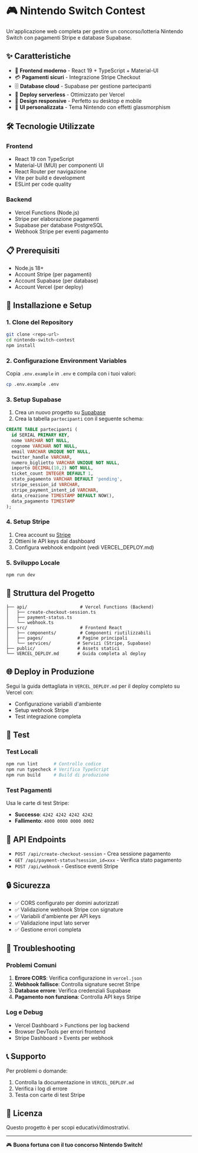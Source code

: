 # 🎮 Nintendo Switch Contest

Un'applicazione web completa per gestire un concorso/lotteria Nintendo Switch con pagamenti Stripe e database Supabase.

## ✨ Caratteristiche

- 🎯 **Frontend moderno** - React 19 + TypeScript + Material-UI
- 💳 **Pagamenti sicuri** - Integrazione Stripe Checkout
- 🗄️ **Database cloud** - Supabase per gestione partecipanti
- 🚀 **Deploy serverless** - Ottimizzato per Vercel
- 📱 **Design responsive** - Perfetto su desktop e mobile
- 🎨 **UI personalizzata** - Tema Nintendo con effetti glassmorphism

## 🛠️ Tecnologie Utilizzate

### Frontend
- React 19 con TypeScript
- Material-UI (MUI) per componenti UI
- React Router per navigazione
- Vite per build e development
- ESLint per code quality

### Backend
- Vercel Functions (Node.js)
- Stripe per elaborazione pagamenti
- Supabase per database PostgreSQL
- Webhook Stripe per eventi pagamento

## 📋 Prerequisiti

- Node.js 18+ 
- Account Stripe (per pagamenti)
- Account Supabase (per database)
- Account Vercel (per deploy)

## 🚀 Installazione e Setup

### 1. Clone del Repository
```bash
git clone <repo-url>
cd nintendo-switch-contest
npm install
```

### 2. Configurazione Environment Variables
Copia `.env.example` in `.env` e compila con i tuoi valori:

```bash
cp .env.example .env
```

### 3. Setup Supabase
1. Crea un nuovo progetto su [Supabase](https://supabase.com)
2. Crea la tabella `partecipanti` con il seguente schema:

```sql
CREATE TABLE partecipanti (
  id SERIAL PRIMARY KEY,
  nome VARCHAR NOT NULL,
  cognome VARCHAR NOT NULL,
  email VARCHAR UNIQUE NOT NULL,
  twitter_handle VARCHAR,
  numero_biglietto VARCHAR UNIQUE NOT NULL,
  importo DECIMAL(10,2) NOT NULL,
  ticket_count INTEGER DEFAULT 1,
  stato_pagamento VARCHAR DEFAULT 'pending',
  stripe_session_id VARCHAR,
  stripe_payment_intent_id VARCHAR,
  data_creazione TIMESTAMP DEFAULT NOW(),
  data_pagamento TIMESTAMP
);
```

### 4. Setup Stripe
1. Crea account su [Stripe](https://stripe.com)
2. Ottieni le API keys dal dashboard
3. Configura webhook endpoint (vedi VERCEL_DEPLOY.md)

### 5. Sviluppo Locale
```bash
npm run dev
```

## 📁 Struttura del Progetto

```
├── api/                    # Vercel Functions (Backend)
│   ├── create-checkout-session.ts
│   ├── payment-status.ts
│   └── webhook.ts
├── src/                    # Frontend React
│   ├── components/         # Componenti riutilizzabili
│   ├── pages/             # Pagine principali
│   └── services/          # Servizi (Stripe, Supabase)
├── public/                # Assets statici
└── VERCEL_DEPLOY.md       # Guida completa al deploy
```

## 🌐 Deploy in Produzione

Segui la guida dettagliata in `VERCEL_DEPLOY.md` per il deploy completo su Vercel con:
- Configurazione variabili d'ambiente
- Setup webhook Stripe
- Test integrazione completa

## 🧪 Test

### Test Locali
```bash
npm run lint      # Controllo codice
npm run typecheck # Verifica TypeScript
npm run build     # Build di produzione
```

### Test Pagamenti
Usa le carte di test Stripe:
- **Successo**: `4242 4242 4242 4242`
- **Fallimento**: `4000 0000 0000 0002`

## 📝 API Endpoints

- `POST /api/create-checkout-session` - Crea sessione pagamento
- `GET /api/payment-status?session_id=xxx` - Verifica stato pagamento  
- `POST /api/webhook` - Gestisce eventi Stripe

## 🔒 Sicurezza

- ✅ CORS configurato per domini autorizzati
- ✅ Validazione webhook Stripe con signature
- ✅ Variabili d'ambiente per API keys
- ✅ Validazione input lato server
- ✅ Gestione errori completa

## 🐛 Troubleshooting

### Problemi Comuni
1. **Errore CORS**: Verifica configurazione in `vercel.json`
2. **Webhook fallisce**: Controlla signature secret Stripe
3. **Database errore**: Verifica credenziali Supabase
4. **Pagamento non funziona**: Controlla API keys Stripe

### Log e Debug
- Vercel Dashboard > Functions per log backend
- Browser DevTools per errori frontend
- Stripe Dashboard > Events per webhook

## 📞 Supporto

Per problemi o domande:
1. Controlla la documentazione in `VERCEL_DEPLOY.md`
2. Verifica i log di errore
3. Testa con carte di test Stripe

## 📄 Licenza

Questo progetto è per scopi educativi/dimostrativi.

---

🎮 **Buona fortuna con il tuo concorso Nintendo Switch!**
